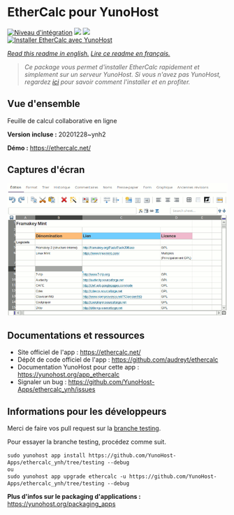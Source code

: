 # EtherCalc pour YunoHost

[![Niveau d'intégration](https://dash.yunohost.org/integration/ethercalc.svg)](https://dash.yunohost.org/appci/app/ethercalc) ![](https://ci-apps.yunohost.org/ci/badges/ethercalc.status.svg) ![](https://ci-apps.yunohost.org/ci/badges/ethercalc.maintain.svg)  
[![Installer EtherCalc avec YunoHost](https://install-app.yunohost.org/install-with-yunohost.svg)](https://install-app.yunohost.org/?app=ethercalc)

*[Read this readme in english.](./README.md)*
*[Lire ce readme en français.](./README_fr.md)*

> *Ce package vous permet d'installer EtherCalc rapidement et simplement sur un serveur YunoHost.
Si vous n'avez pas YunoHost, regardez [ici](https://yunohost.org/#/install) pour savoir comment l'installer et en profiter.*

## Vue d'ensemble

Feuille de calcul collaborative en ligne

**Version incluse :** 20201228~ynh2

**Démo :** https://ethercalc.net/

## Captures d'écran

![](./doc/screenshots/screenshot.png)

## Documentations et ressources

* Site officiel de l'app : https://ethercalc.net/
* Dépôt de code officiel de l'app : https://github.com/audreyt/ethercalc
* Documentation YunoHost pour cette app : https://yunohost.org/app_ethercalc
* Signaler un bug : https://github.com/YunoHost-Apps/ethercalc_ynh/issues

## Informations pour les développeurs

Merci de faire vos pull request sur la [branche testing](https://github.com/YunoHost-Apps/ethercalc_ynh/tree/testing).

Pour essayer la branche testing, procédez comme suit.
```
sudo yunohost app install https://github.com/YunoHost-Apps/ethercalc_ynh/tree/testing --debug
ou
sudo yunohost app upgrade ethercalc -u https://github.com/YunoHost-Apps/ethercalc_ynh/tree/testing --debug
```

**Plus d'infos sur le packaging d'applications :** https://yunohost.org/packaging_apps